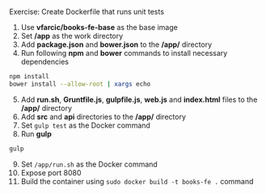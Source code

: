 Exercise: Create Dockerfile that runs unit tests

1. Use **vfarcic/books-fe-base** as the base image
2. Set **/app** as the work directory
3. Add **package.json** and **bower.json** to the **/app/** directory
4. Run following **npm** and **bower** commands to install necessary dependencies
```bash
npm install
bower install --allow-root | xargs echo
```
5. Add **run.sh**, **Gruntfile.js**, **gulpfile.js**, **web.js** and **index.html** files to the **/app/** directory
6. Add **src** and **api** directories to the **/app/** directory
7. Set `gulp test` as the Docker command
8. Run **gulp**
```bash
gulp
```
9. Set `/app/run.sh` as the Docker command
10. Expose port 8080
11. Build the container using `sudo docker build -t books-fe .` command

